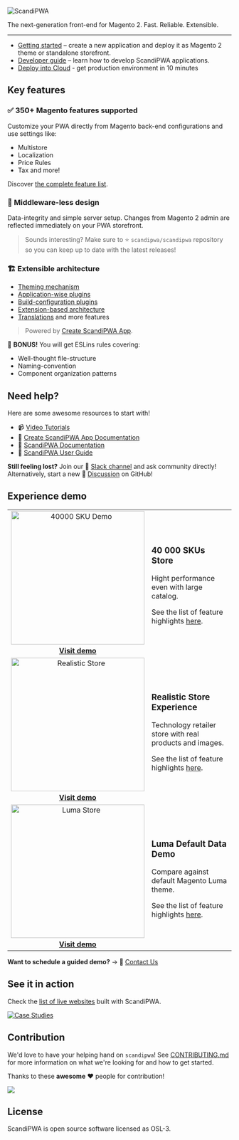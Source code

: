 ![ScandiPWA](https://user-images.githubusercontent.com/29531824/104035590-fc25fb00-51da-11eb-9171-d5f2e9211753.png)

The next-generation front-end for Magento 2. Fast. Reliable. Extensible.

---

- [Getting started](https://docs.scandipwa.com/?utm_source=github&utm_medium=readme&utm_campaign=general) – create a new application and deploy it as Magento 2 theme or standalone storefront.
- [Developer guide](https://docs.scandipwa.com/getting-started-1) – learn how to develop ScandiPWA applications.
- [Deploy into Cloud](https://readymage.com/?utm_source=github&utm_medium=readme&utm_campaign=general) - get production environment in 10 minutes

## Key features

### :white_check_mark: 350+ Magento features supported 

Customize your PWA directly from Magento  back-end configurations and use settings like:

- Multistore
- Localization
- Price Rules
- Tax and more!

Discover [the complete feature list](https://manual.scandipwa.com/).

### :vertical_traffic_light: Middleware-less design

Data-integrity and simple server setup. Changes from Magento 2 admin are reflected immediately on your PWA storefront.

> Sounds interesting? Make sure to
:star: `scandipwa/scandipwa` repository so you can keep up to date with the latest releases!

### :building_construction: Extensible architecture 

- [Theming mechanism](https://docs.create-scandipwa-app.com/themes/extensions-and-themes?utm_source=github&utm_medium=readme&utm_campaign=general) 
- [Application-wise plugins](https://docs.create-scandipwa-app.com/extensions/application-plugins?utm_source=github&utm_medium=readme&utm_campaign=general)
- [Build-configuration plugins](https://docs.create-scandipwa-app.com/extensions/build-configuration-plugins?utm_source=github&utm_medium=readme&utm_campaign=general)
- [Extension-based architecture](https://docs.create-scandipwa-app.com/extensions/extensions?utm_source=github&utm_medium=readme&utm_campaign=general)
- [Translations](https://docs.create-scandipwa-app.com/building-your-app/internationalization?utm_source=github&utm_medium=readme&utm_campaign=general) and more features 

> Powered by [Create ScandiPWA App](https://github.com/scandipwa/create-scandipwa-app).

:gift: **BONUS!** You will get ESLins rules covering:

- Well-thought file-structure
- Naming-convention
- Component organization patterns

## Need help?

Here are some awesome resources to start with!

- :video_camera: [Video Tutorials](https://www.youtube.com/channel/UCvnxo7rh5NRwvMHtJga9fww/videos)
- :blue_book: [Create ScandiPWA App Documentation](https://docs.create-scandipwa-app.com/https://docs.scandipwa.com/?utm_source=github&utm_medium=readme&utm_campaign=general)
- :orange_book: [ScandiPWA Documentation](https://docs.scandipwa.com/?utm_source=github&utm_medium=readme&utm_campaign=general)
- :green_book: [ScandiPWA User Guide](https://manual.scandipwa.com/?utm_source=github&utm_medium=readme&utm_campaign=general)

**Still feeling lost?** Join our :busts_in_silhouette: [Slack channel](https://join.slack.com/t/scandipwa/shared_invite/enQtNzE2Mjg1Nzg3MTg5LTQwM2E2NmQ0NmQ2MzliMjVjYjQ1MTFiYWU5ODAyYTYyMGQzNWM3MDhkYzkyZGMxYTJlZWI1N2ExY2Q1MDMwMTk) and ask community directly! Alternatively, start a new :speech_balloon: [Discussion](https://github.com/scandipwa/scandipwa/discussions) on GitHub!

## Experience demo

<table>
  <tbody>
    <tr>
      <td align="center" valign="middle">
        <a href="https://40kskudemo.scandipwa.com/?utm_source=github&utm_medium=readme&utm_campaign=general">
          <img
            src="https://user-images.githubusercontent.com/52198221/102813236-23a25880-43d1-11eb-802d-047bce753f72.png"
            alt="40000 SKU Demo" width="300px"/>
        </a>
        <a href="https://40kskudemo.scandipwa.com/?utm_source=github&utm_medium=readme&utm_campaign=general"><br><strong>Visit demo</strong></a><br>
      </td>
      <td align="left" valign="center">
        <h3>40 000 SKUs Store</h3>
        <p>Hight performance even with large catalog.</p>
        <p>See the list of feature highlights <a href="https://scandipwa.com/demo?utm_source=github&utm_medium=readme&utm_campaign=general">here</a>.</p>
      </td>
    </tr>
    <tr>
      <td align="center" valign="middle">
        <a href="https://tech-demo.scandipwa.com">
          <img
            src="https://user-images.githubusercontent.com/52198221/102813239-256c1c00-43d1-11eb-99f3-df6c39f69740.png"
            alt="Realistic Store" width="300px" />
        </a>
         <a href="https://tech-demo.scandipwa.com/?utm_source=github&utm_medium=readme&utm_campaign=general"><br><strong>Visit demo</strong></a><br>
      </td>
      <td align="left" valign="center">
        <h3>Realistic Store Experience</h3><p>Technology retailer store with
        real products and images.</p><p> See the list of feature highlights <a href="https://scandipwa.com/demo">here</a>.</p>
      </td>
    </tr>
     <tr>
      <td align="center" valign="middle">
        <a href="https://luma-demo.scandipwa.com/?utm_source=github&utm_medium=readme&utm_campaign=general">
          <img
            src="https://user-images.githubusercontent.com/52198221/102813232-22712b80-43d1-11eb-8681-54fe180b6349.png"
            alt="Luma Store" width="300px" />
        </a>
         <a href="https://luma-demo.scandipwa.com/?utm_source=github&utm_medium=readme&utm_campaign=general"><br><strong>Visit demo</strong></a><br>
      </td>
      <td align="left" valign="center">
        <h3>Luma Default Data Demo</h3><p>Compare against default
        Magento Luma theme.</p><p> See the list of feature highlights <a href="https://scandipwa.com/demo">here</a>.</p>
      </td>
    </tr>
  </tbody>
</table>

**Want to schedule a guided demo?** &rarr; :email: [Contact Us](https://scandipwa.com/contact-us?utm_source=github&utm_medium=readme&utm_campaign=general)

## See it in action

Check the [list of live websites](https://scandipwa.com/case-studies.html?utm_source=github&utm_medium=readme&utm_campaign=general) built with ScandiPWA.

[![Case Studies](https://user-images.githubusercontent.com/52198221/103226455-d70ccf00-4934-11eb-9753-ad1b0000733c.png)](https://scandipwa.com/case-studies.html?utm_source=github&utm_medium=readme&utm_campaign=general)

## Contribution

We'd love to have your helping hand on `scandipwa`! See [CONTRIBUTING.md](./CONTRIBUTING.md) for more information on what we're looking for and how to get started.

Thanks to these **awesome** :heart: people for contribution!

<a href="https://github.com/scandipwa/scandipwa/graphs/contributors">
<img src="https://contributors-img.web.app/image?repo=scandipwa/scandipwa" />
</a>

## License

ScandiPWA is open source software licensed as OSL-3.
